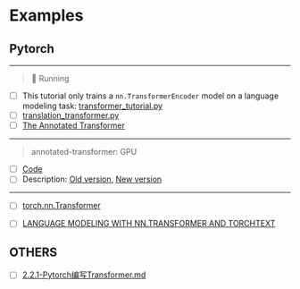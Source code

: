 # Examples

## Pytorch

--------------
> 📢 Running
- [ ] This tutorial only trains a ``nn.TransformerEncoder`` model on a language modeling task: [transformer_tutorial.py](https://github.com/pytorch/tutorials/blob/main/beginner_source/transformer_tutorial.py)
- [ ] [translation_transformer.py](https://github.com/pytorch/tutorials/blob/main/beginner_source/translation_transformer.py)
- [ ] [The Annotated Transformer](https://nlp.seas.harvard.edu/2018/04/03/attention.html#positional-encoding)
----
> annotated-transformer: GPU
- [ ] [Code](https://github.com/harvardnlp/annotated-transformer/)
- [ ] Description: [Old version](http://nlp.seas.harvard.edu/annotated-transformer/), [New version](https://nlp.seas.harvard.edu/2018/04/03/attention.html#positional-encoding)

--------
- [ ] [torch.nn.Transformer](https://pytorch.org/docs/stable/generated/torch.nn.Transformer.html)

- [ ] [LANGUAGE MODELING WITH NN.TRANSFORMER AND TORCHTEXT](https://pytorch.org/tutorials/beginner/transformer_tutorial.html)


## OTHERS

- [ ] [2.2.1-Pytorch编写Transformer.md](https://github.com/datawhalechina/learn-nlp-with-transformers/blob/main/docs/%E7%AF%87%E7%AB%A02-Transformer%E7%9B%B8%E5%85%B3%E5%8E%9F%E7%90%86/2.2.1-Pytorch%E7%BC%96%E5%86%99Transformer.md)



